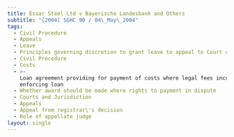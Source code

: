 ```yaml
---
title: Essar Steel Ltd v Bayerische Landesbank and Others
subtitle: "[2004] SGHC 90 / 04\_May\_2004"
tags:
  - Civil Procedure
  - Appeals
  - Leave
  - Principles governing discretion to grant leave to appeal to Court of Appeal
  - Civil Procedure
  - Costs
  - >-
    Loan agreement providing for payment of costs where legal fees incurred in
    enforcing loan
  - Whether award should be made where rights to payment in dispute
  - Courts and Jurisdiction
  - Appeals
  - Appeal from registrar\'s decision
  - Role of appellate judge
layout: single
---
```


